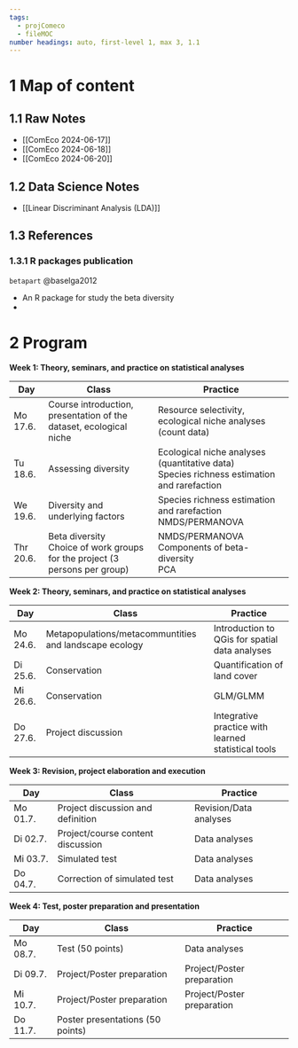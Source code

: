 ```yaml
---
tags:
  - projComeco
  - fileMOC
number headings: auto, first-level 1, max 3, 1.1
---
```

# 1 Map of content

## 1.1 Raw Notes

- [[ComEco 2024-06-17]]
- [[ComEco 2024-06-18]]
- [[ComEco 2024-06-20]]

## 1.2 Data Science Notes

- [[Linear Discriminant Analysis (LDA)]] 

## 1.3 References

### 1.3.1 R packages publication

`betapart` @baselga2012 
- An R package for study the beta diversity
- 

# 2 Program

**Week 1: Theory, seminars, and practice on statistical analyses**

| **Day**   | **Class**                                                                     | **Practice**                                                                                 |
| --------- | ----------------------------------------------------------------------------- | -------------------------------------------------------------------------------------------- |
| Mo 17.6.  | Course introduction, presentation of the dataset, ecological niche            | Resource selectivity, ecological niche analyses (count data)                                 |
| Tu 18.6.  | Assessing diversity                                                           | Ecological niche analyses (quantitative data)<br>Species richness estimation and rarefaction |
| We 19.6.  | Diversity and underlying factors                                              | Species richness estimation and rarefaction NMDS/PERMANOVA                                   |
| Thr 20.6. | Beta diversity<br>Choice of work groups for the project (3 persons per group) | NMDS/PERMANOVA Components of beta-diversity<br>PCA                                           |

**Week 2: Theory, seminars, and practice on statistical analyses**

| **Day**  | **Class**                                              | **Practice**                                        |
| -------- | ------------------------------------------------------ | --------------------------------------------------- |
| Mo 24.6. | Metapopulations/metacommuntities and landscape ecology | Introduction to QGis for spatial data analyses      |
| Di 25.6. | Conservation                                           | Quantification of land cover                        |
| Mi 26.6. | Conservation                                           | GLM/GLMM                                            |
| Do 27.6. | Project discussion                                     | Integrative practice with learned statistical tools |

**Week 3: Revision, project elaboration and execution**

| **Day**  | **Class**                         | **Practice**           |
| -------- | --------------------------------- | ---------------------- |
| Mo 01.7. | Project discussion and definition | Revision/Data analyses |
| Di 02.7. | Project/course content discussion | Data analyses          |
| Mi 03.7. | Simulated test                    | Data analyses          |
| Do 04.7. | Correction of simulated test      | Data analyses          |

**Week 4: Test, poster preparation and presentation**

| **Day**  | **Class**                        | **Practice**               |
| -------- | -------------------------------- | -------------------------- |
| Mo 08.7. | Test (50 points)                 | Data analyses              |
| Di 09.7. | Project/Poster preparation       | Project/Poster preparation |
| Mi 10.7. | Project/Poster preparation       | Project/Poster preparation |
| Do 11.7. | Poster presentations (50 points) |                            |

